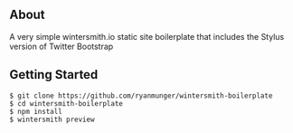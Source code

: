 ## About

A very simple wintersmith.io static site boilerplate that includes the Stylus version of Twitter Bootstrap

## Getting Started

    $ git clone https://github.com/ryanmunger/wintersmith-boilerplate
    $ cd wintersmith-boilerplate
    $ npm install
    $ wintersmith preview
